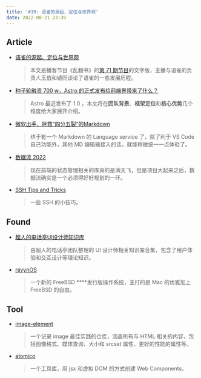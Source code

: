 ```yaml
---
title: '#19: 语雀的源起、定位与世界观'
date: 2022-08-21 23:39
---
```


## Article

- [语雀的源起、定位与世界观](https://mp.weixin.qq.com/s/xd7uAsivYE1PJRfKKfeTBw)
  
    > 本文是播客节目《乱翻书》的[第 71 期节目](https://www.xiaoyuzhoufm.com/episode/62ed2b1d226f5c1fa0d58357)的文字版，主播与语雀的负责人玉伯和镜同谈论了语雀的一些发展历程。
    
    
    
- [种子轮融资 700 w，Astro 的正式发布给前端界带来了什么？](https://mp.weixin.qq.com/s/G7b9Dv5xEvnM0AMT1EXKJQ)
  
    > Astro 最近发布了 1.0 ，本文将在**团队背景**、**框架定位**和**核心优势**几个维度给大家展开介绍。
    
  
  
- [微软出手，拯救“四分五裂”的Markdown](https://mp.weixin.qq.com/s/TwuQgMfyY-ICr_8vsqP3VQ)
  
    > 终于有一个 Markdown 的 Language service 了，除了利于 VS Code 自己功能外，其他 MD 编辑器接入的话，就能稍微统一一点体验了。
    
    
    
- [数据流 2022](https://mp.weixin.qq.com/s/26_yYH5fbDyMTEKOMcNxtA)
  
    > 现在前端的状态管理相关的库真的是满天飞，但是项目大起来之后，数据流确实是一个必须得好好规划的一环。
    
  
  
- [SSH Tips and Tricks](https://carlosbecker.dev/posts/ssh-tips-and-tricks/)
  
    > 一些 SSH 的小技巧。
    
    

## Found

- [超人的电话亭UI设计师知识库](http://www.supermancall.com/)
  
    > 由超人的电话亭团队整理的 UI 设计师相关知识库合集，包含了用户体验和交互设计等理论知识。
    
  
  
- [ravynOS](https://ravynos.com/)
  
    > 一个新的 FreeBSD ****发行版操作系统，主打的是 Mac 的优雅加上 FreeBSD 的自由。
    
    

## Tool

- [image-element](https://github.com/nucliweb/image-element)
  
    > 一个记录 image 最佳实践的仓库，涵盖所有与 HTML 相关的内容，包括图像格式、媒体查询、大小和 srcset 属性、更好的性能的属性等。
    
  
  
- [atomico](https://github.com/atomicojs/atomico)
  
    > 一个工具库，用 jsx 和虚拟 DOM 的方式创建 Web Components。